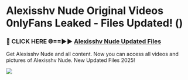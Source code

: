 # Alexisshv Nude Original Videos 0nlyFans Leaked - Files Updated! ()

<h3>🔴 CLICK HERE 🌐==►► <a href="https://tinyurl.com/2p9ay9w9" rel="nofollow">Alexisshv Nude Updated Files</a></h3>

Get Alexisshv Nude and all content. Now you can access all videos and pictures of Alexisshv Nude. New Updated Files 2025!

[![](https://i.imgur.com/KQgVmj3.gif)](https://tinyurl.com/2p9ay9w9)
